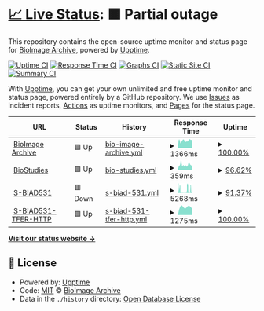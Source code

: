 # [📈 Live Status](https://demo.upptime.js.org): <!--live status--> **🟧 Partial outage**

This repository contains the open-source uptime monitor and status page for [BioImage Archive](www.ebi.ac.uk/bioimage-archive), powered by [Upptime](https://github.com/upptime/upptime).

[![Uptime CI](https://github.com/BioImage-Archive/upptime/workflows/Uptime%20CI/badge.svg)](https://github.com/BioImage-Archive/upptime/actions?query=workflow%3A%22Uptime+CI%22)
[![Response Time CI](https://github.com/BioImage-Archive/upptime/workflows/Response%20Time%20CI/badge.svg)](https://github.com/BioImage-Archive/upptime/actions?query=workflow%3A%22Response+Time+CI%22)
[![Graphs CI](https://github.com/BioImage-Archive/upptime/workflows/Graphs%20CI/badge.svg)](https://github.com/BioImage-Archive/upptime/actions?query=workflow%3A%22Graphs+CI%22)
[![Static Site CI](https://github.com/BioImage-Archive/upptime/workflows/Static%20Site%20CI/badge.svg)](https://github.com/BioImage-Archive/upptime/actions?query=workflow%3A%22Static+Site+CI%22)
[![Summary CI](https://github.com/BioImage-Archive/upptime/workflows/Summary%20CI/badge.svg)](https://github.com/BioImage-Archive/upptime/actions?query=workflow%3A%22Summary+CI%22)

With [Upptime](https://upptime.js.org), you can get your own unlimited and free uptime monitor and status page, powered entirely by a GitHub repository. We use [Issues](https://github.com/BioImage-Archive/upptime/issues) as incident reports, [Actions](https://github.com/BioImage-Archive/upptime/actions) as uptime monitors, and [Pages](https://demo.upptime.js.org) for the status page.

<!--start: status pages-->
<!-- This summary is generated by Upptime (https://github.com/upptime/upptime) -->
<!-- Do not edit this manually, your changes will be overwritten -->
<!-- prettier-ignore -->
| URL | Status | History | Response Time | Uptime |
| --- | ------ | ------- | ------------- | ------ |
| <img alt="" src="https://icons.duckduckgo.com/ip3/www.ebi.ac.uk.ico" height="13"> [BioImage Archive](https://www.ebi.ac.uk/bioimage-archive) | 🟩 Up | [bio-image-archive.yml](https://github.com/BioImage-Archive/upptime/commits/HEAD/history/bio-image-archive.yml) | <details><summary><img alt="Response time graph" src="./graphs/bio-image-archive/response-time-week.png" height="20"> 1366ms</summary><br><a href="https://demo.upptime.js.org/history/bio-image-archive"><img alt="Response time 1498" src="https://img.shields.io/endpoint?url=https%3A%2F%2Fraw.githubusercontent.com%2FBioImage-Archive%2Fupptime%2FHEAD%2Fapi%2Fbio-image-archive%2Fresponse-time.json"></a><br><a href="https://demo.upptime.js.org/history/bio-image-archive"><img alt="24-hour response time 1515" src="https://img.shields.io/endpoint?url=https%3A%2F%2Fraw.githubusercontent.com%2FBioImage-Archive%2Fupptime%2FHEAD%2Fapi%2Fbio-image-archive%2Fresponse-time-day.json"></a><br><a href="https://demo.upptime.js.org/history/bio-image-archive"><img alt="7-day response time 1366" src="https://img.shields.io/endpoint?url=https%3A%2F%2Fraw.githubusercontent.com%2FBioImage-Archive%2Fupptime%2FHEAD%2Fapi%2Fbio-image-archive%2Fresponse-time-week.json"></a><br><a href="https://demo.upptime.js.org/history/bio-image-archive"><img alt="30-day response time 1447" src="https://img.shields.io/endpoint?url=https%3A%2F%2Fraw.githubusercontent.com%2FBioImage-Archive%2Fupptime%2FHEAD%2Fapi%2Fbio-image-archive%2Fresponse-time-month.json"></a><br><a href="https://demo.upptime.js.org/history/bio-image-archive"><img alt="1-year response time 1498" src="https://img.shields.io/endpoint?url=https%3A%2F%2Fraw.githubusercontent.com%2FBioImage-Archive%2Fupptime%2FHEAD%2Fapi%2Fbio-image-archive%2Fresponse-time-year.json"></a></details> | <details><summary><a href="https://demo.upptime.js.org/history/bio-image-archive">100.00%</a></summary><a href="https://demo.upptime.js.org/history/bio-image-archive"><img alt="All-time uptime 100.00%" src="https://img.shields.io/endpoint?url=https%3A%2F%2Fraw.githubusercontent.com%2FBioImage-Archive%2Fupptime%2FHEAD%2Fapi%2Fbio-image-archive%2Fuptime.json"></a><br><a href="https://demo.upptime.js.org/history/bio-image-archive"><img alt="24-hour uptime 100.00%" src="https://img.shields.io/endpoint?url=https%3A%2F%2Fraw.githubusercontent.com%2FBioImage-Archive%2Fupptime%2FHEAD%2Fapi%2Fbio-image-archive%2Fuptime-day.json"></a><br><a href="https://demo.upptime.js.org/history/bio-image-archive"><img alt="7-day uptime 100.00%" src="https://img.shields.io/endpoint?url=https%3A%2F%2Fraw.githubusercontent.com%2FBioImage-Archive%2Fupptime%2FHEAD%2Fapi%2Fbio-image-archive%2Fuptime-week.json"></a><br><a href="https://demo.upptime.js.org/history/bio-image-archive"><img alt="30-day uptime 100.00%" src="https://img.shields.io/endpoint?url=https%3A%2F%2Fraw.githubusercontent.com%2FBioImage-Archive%2Fupptime%2FHEAD%2Fapi%2Fbio-image-archive%2Fuptime-month.json"></a><br><a href="https://demo.upptime.js.org/history/bio-image-archive"><img alt="1-year uptime 100.00%" src="https://img.shields.io/endpoint?url=https%3A%2F%2Fraw.githubusercontent.com%2FBioImage-Archive%2Fupptime%2FHEAD%2Fapi%2Fbio-image-archive%2Fuptime-year.json"></a></details>
| <img alt="" src="https://icons.duckduckgo.com/ip3/www.ebi.ac.uk.ico" height="13"> [BioStudies](https://www.ebi.ac.uk/biostudies) | 🟩 Up | [bio-studies.yml](https://github.com/BioImage-Archive/upptime/commits/HEAD/history/bio-studies.yml) | <details><summary><img alt="Response time graph" src="./graphs/bio-studies/response-time-week.png" height="20"> 359ms</summary><br><a href="https://demo.upptime.js.org/history/bio-studies"><img alt="Response time 463" src="https://img.shields.io/endpoint?url=https%3A%2F%2Fraw.githubusercontent.com%2FBioImage-Archive%2Fupptime%2FHEAD%2Fapi%2Fbio-studies%2Fresponse-time.json"></a><br><a href="https://demo.upptime.js.org/history/bio-studies"><img alt="24-hour response time 334" src="https://img.shields.io/endpoint?url=https%3A%2F%2Fraw.githubusercontent.com%2FBioImage-Archive%2Fupptime%2FHEAD%2Fapi%2Fbio-studies%2Fresponse-time-day.json"></a><br><a href="https://demo.upptime.js.org/history/bio-studies"><img alt="7-day response time 359" src="https://img.shields.io/endpoint?url=https%3A%2F%2Fraw.githubusercontent.com%2FBioImage-Archive%2Fupptime%2FHEAD%2Fapi%2Fbio-studies%2Fresponse-time-week.json"></a><br><a href="https://demo.upptime.js.org/history/bio-studies"><img alt="30-day response time 370" src="https://img.shields.io/endpoint?url=https%3A%2F%2Fraw.githubusercontent.com%2FBioImage-Archive%2Fupptime%2FHEAD%2Fapi%2Fbio-studies%2Fresponse-time-month.json"></a><br><a href="https://demo.upptime.js.org/history/bio-studies"><img alt="1-year response time 463" src="https://img.shields.io/endpoint?url=https%3A%2F%2Fraw.githubusercontent.com%2FBioImage-Archive%2Fupptime%2FHEAD%2Fapi%2Fbio-studies%2Fresponse-time-year.json"></a></details> | <details><summary><a href="https://demo.upptime.js.org/history/bio-studies">96.62%</a></summary><a href="https://demo.upptime.js.org/history/bio-studies"><img alt="All-time uptime 99.89%" src="https://img.shields.io/endpoint?url=https%3A%2F%2Fraw.githubusercontent.com%2FBioImage-Archive%2Fupptime%2FHEAD%2Fapi%2Fbio-studies%2Fuptime.json"></a><br><a href="https://demo.upptime.js.org/history/bio-studies"><img alt="24-hour uptime 98.58%" src="https://img.shields.io/endpoint?url=https%3A%2F%2Fraw.githubusercontent.com%2FBioImage-Archive%2Fupptime%2FHEAD%2Fapi%2Fbio-studies%2Fuptime-day.json"></a><br><a href="https://demo.upptime.js.org/history/bio-studies"><img alt="7-day uptime 96.62%" src="https://img.shields.io/endpoint?url=https%3A%2F%2Fraw.githubusercontent.com%2FBioImage-Archive%2Fupptime%2FHEAD%2Fapi%2Fbio-studies%2Fuptime-week.json"></a><br><a href="https://demo.upptime.js.org/history/bio-studies"><img alt="30-day uptime 99.22%" src="https://img.shields.io/endpoint?url=https%3A%2F%2Fraw.githubusercontent.com%2FBioImage-Archive%2Fupptime%2FHEAD%2Fapi%2Fbio-studies%2Fuptime-month.json"></a><br><a href="https://demo.upptime.js.org/history/bio-studies"><img alt="1-year uptime 99.89%" src="https://img.shields.io/endpoint?url=https%3A%2F%2Fraw.githubusercontent.com%2FBioImage-Archive%2Fupptime%2FHEAD%2Fapi%2Fbio-studies%2Fuptime-year.json"></a></details>
| <img alt="" src="https://icons.duckduckgo.com/ip3/www.ebi.ac.uk.ico" height="13"> [S-BIAD531](https://www.ebi.ac.uk/biostudies/files/S-BIAD531/Zebrafish_ML_Archive/outputs/2020.07.30_FishDev_WT_01_1/obj_probs/FishDev_WT_01_1_MMStack_A10-Site_0.ome_Object%20Probabilities.tiff_results.txt) | 🟥 Down | [s-biad-531.yml](https://github.com/BioImage-Archive/upptime/commits/HEAD/history/s-biad-531.yml) | <details><summary><img alt="Response time graph" src="./graphs/s-biad-531/response-time-week.png" height="20"> 5268ms</summary><br><a href="https://demo.upptime.js.org/history/s-biad-531"><img alt="Response time 1246" src="https://img.shields.io/endpoint?url=https%3A%2F%2Fraw.githubusercontent.com%2FBioImage-Archive%2Fupptime%2FHEAD%2Fapi%2Fs-biad-531%2Fresponse-time.json"></a><br><a href="https://demo.upptime.js.org/history/s-biad-531"><img alt="24-hour response time 6147" src="https://img.shields.io/endpoint?url=https%3A%2F%2Fraw.githubusercontent.com%2FBioImage-Archive%2Fupptime%2FHEAD%2Fapi%2Fs-biad-531%2Fresponse-time-day.json"></a><br><a href="https://demo.upptime.js.org/history/s-biad-531"><img alt="7-day response time 5268" src="https://img.shields.io/endpoint?url=https%3A%2F%2Fraw.githubusercontent.com%2FBioImage-Archive%2Fupptime%2FHEAD%2Fapi%2Fs-biad-531%2Fresponse-time-week.json"></a><br><a href="https://demo.upptime.js.org/history/s-biad-531"><img alt="30-day response time 2995" src="https://img.shields.io/endpoint?url=https%3A%2F%2Fraw.githubusercontent.com%2FBioImage-Archive%2Fupptime%2FHEAD%2Fapi%2Fs-biad-531%2Fresponse-time-month.json"></a><br><a href="https://demo.upptime.js.org/history/s-biad-531"><img alt="1-year response time 1246" src="https://img.shields.io/endpoint?url=https%3A%2F%2Fraw.githubusercontent.com%2FBioImage-Archive%2Fupptime%2FHEAD%2Fapi%2Fs-biad-531%2Fresponse-time-year.json"></a></details> | <details><summary><a href="https://demo.upptime.js.org/history/s-biad-531">91.37%</a></summary><a href="https://demo.upptime.js.org/history/s-biad-531"><img alt="All-time uptime 99.63%" src="https://img.shields.io/endpoint?url=https%3A%2F%2Fraw.githubusercontent.com%2FBioImage-Archive%2Fupptime%2FHEAD%2Fapi%2Fs-biad-531%2Fuptime.json"></a><br><a href="https://demo.upptime.js.org/history/s-biad-531"><img alt="24-hour uptime 64.00%" src="https://img.shields.io/endpoint?url=https%3A%2F%2Fraw.githubusercontent.com%2FBioImage-Archive%2Fupptime%2FHEAD%2Fapi%2Fs-biad-531%2Fuptime-day.json"></a><br><a href="https://demo.upptime.js.org/history/s-biad-531"><img alt="7-day uptime 91.37%" src="https://img.shields.io/endpoint?url=https%3A%2F%2Fraw.githubusercontent.com%2FBioImage-Archive%2Fupptime%2FHEAD%2Fapi%2Fs-biad-531%2Fuptime-week.json"></a><br><a href="https://demo.upptime.js.org/history/s-biad-531"><img alt="30-day uptime 98.02%" src="https://img.shields.io/endpoint?url=https%3A%2F%2Fraw.githubusercontent.com%2FBioImage-Archive%2Fupptime%2FHEAD%2Fapi%2Fs-biad-531%2Fuptime-month.json"></a><br><a href="https://demo.upptime.js.org/history/s-biad-531"><img alt="1-year uptime 99.63%" src="https://img.shields.io/endpoint?url=https%3A%2F%2Fraw.githubusercontent.com%2FBioImage-Archive%2Fupptime%2FHEAD%2Fapi%2Fs-biad-531%2Fuptime-year.json"></a></details>
| <img alt="" src="https://icons.duckduckgo.com/ip3/ftp.ebi.ac.uk.ico" height="13"> [S-BIAD531-TFER-HTTP](https://ftp.ebi.ac.uk/biostudies/fire/S-BIAD/531/S-BIAD531/Files/Zebrafish_ML_Archive/outputs/2020.07.30_FishDev_WT_01_1/obj_probs/FishDev_WT_01_1_MMStack_A10-Site_0.ome_Object%20Probabilities.tiff_results.txt) | 🟩 Up | [s-biad-531-tfer-http.yml](https://github.com/BioImage-Archive/upptime/commits/HEAD/history/s-biad-531-tfer-http.yml) | <details><summary><img alt="Response time graph" src="./graphs/s-biad-531-tfer-http/response-time-week.png" height="20"> 1275ms</summary><br><a href="https://demo.upptime.js.org/history/s-biad-531-tfer-http"><img alt="Response time 1275" src="https://img.shields.io/endpoint?url=https%3A%2F%2Fraw.githubusercontent.com%2FBioImage-Archive%2Fupptime%2FHEAD%2Fapi%2Fs-biad-531-tfer-http%2Fresponse-time.json"></a><br><a href="https://demo.upptime.js.org/history/s-biad-531-tfer-http"><img alt="24-hour response time 1275" src="https://img.shields.io/endpoint?url=https%3A%2F%2Fraw.githubusercontent.com%2FBioImage-Archive%2Fupptime%2FHEAD%2Fapi%2Fs-biad-531-tfer-http%2Fresponse-time-day.json"></a><br><a href="https://demo.upptime.js.org/history/s-biad-531-tfer-http"><img alt="7-day response time 1275" src="https://img.shields.io/endpoint?url=https%3A%2F%2Fraw.githubusercontent.com%2FBioImage-Archive%2Fupptime%2FHEAD%2Fapi%2Fs-biad-531-tfer-http%2Fresponse-time-week.json"></a><br><a href="https://demo.upptime.js.org/history/s-biad-531-tfer-http"><img alt="30-day response time 1275" src="https://img.shields.io/endpoint?url=https%3A%2F%2Fraw.githubusercontent.com%2FBioImage-Archive%2Fupptime%2FHEAD%2Fapi%2Fs-biad-531-tfer-http%2Fresponse-time-month.json"></a><br><a href="https://demo.upptime.js.org/history/s-biad-531-tfer-http"><img alt="1-year response time 1275" src="https://img.shields.io/endpoint?url=https%3A%2F%2Fraw.githubusercontent.com%2FBioImage-Archive%2Fupptime%2FHEAD%2Fapi%2Fs-biad-531-tfer-http%2Fresponse-time-year.json"></a></details> | <details><summary><a href="https://demo.upptime.js.org/history/s-biad-531-tfer-http">100.00%</a></summary><a href="https://demo.upptime.js.org/history/s-biad-531-tfer-http"><img alt="All-time uptime 100.00%" src="https://img.shields.io/endpoint?url=https%3A%2F%2Fraw.githubusercontent.com%2FBioImage-Archive%2Fupptime%2FHEAD%2Fapi%2Fs-biad-531-tfer-http%2Fuptime.json"></a><br><a href="https://demo.upptime.js.org/history/s-biad-531-tfer-http"><img alt="24-hour uptime 100.00%" src="https://img.shields.io/endpoint?url=https%3A%2F%2Fraw.githubusercontent.com%2FBioImage-Archive%2Fupptime%2FHEAD%2Fapi%2Fs-biad-531-tfer-http%2Fuptime-day.json"></a><br><a href="https://demo.upptime.js.org/history/s-biad-531-tfer-http"><img alt="7-day uptime 100.00%" src="https://img.shields.io/endpoint?url=https%3A%2F%2Fraw.githubusercontent.com%2FBioImage-Archive%2Fupptime%2FHEAD%2Fapi%2Fs-biad-531-tfer-http%2Fuptime-week.json"></a><br><a href="https://demo.upptime.js.org/history/s-biad-531-tfer-http"><img alt="30-day uptime 100.00%" src="https://img.shields.io/endpoint?url=https%3A%2F%2Fraw.githubusercontent.com%2FBioImage-Archive%2Fupptime%2FHEAD%2Fapi%2Fs-biad-531-tfer-http%2Fuptime-month.json"></a><br><a href="https://demo.upptime.js.org/history/s-biad-531-tfer-http"><img alt="1-year uptime 100.00%" src="https://img.shields.io/endpoint?url=https%3A%2F%2Fraw.githubusercontent.com%2FBioImage-Archive%2Fupptime%2FHEAD%2Fapi%2Fs-biad-531-tfer-http%2Fuptime-year.json"></a></details>

<!--end: status pages-->

[**Visit our status website →**](https://demo.upptime.js.org)

## 📄 License

- Powered by: [Upptime](https://github.com/upptime/upptime)
- Code: [MIT](./LICENSE) © [BioImage Archive](www.ebi.ac.uk/bioimage-archive)
- Data in the `./history` directory: [Open Database License](https://opendatacommons.org/licenses/odbl/1-0/)
